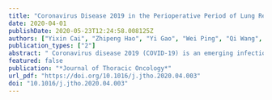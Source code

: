 ```yaml
---
title: "Coronavirus Disease 2019 in the Perioperative Period of Lung Resection: A Brief Report From a Single Thoracic Surgery Department in Wuhan, People’s Republic of China"
date: 2020-04-01
publishDate: 2020-05-23T12:24:58.008125Z
authors: ["Yixin Cai", "Zhipeng Hao", "Yi Gao", "Wei Ping", "Qi Wang", "Shu Peng", "Bo Zhao", "Wei Sun", "Min Zhu", "Kaiyan Li", "Ying Han", "Dong Kuang", "Qian Chu", "Xiangning Fu", "Ni Zhang"]
publication_types: ["2"]
abstract: " Coronavirus disease 2019 (COVID-19) is an emerging infectious disease that was first reported in Wuhan, People’s Republic of China, and has subsequently spread worldwide. Clinical information on patients who contracted severe acute respiratory syndrome coronavirus 2 (SARS-CoV-2) infection in the perioperative period is limited. Here, we report seven cases with confirmed SARS-CoV-2 infection in the perioperative period of lung resection. Retrospective analysis suggested that one patient had been infected with the SARS-CoV-2 infection before the surgery and the other six patients contracted the infection after the lung resection. Fever, lymphopenia, and ground-glass opacities revealed on computed tomography are the most common clinical manifestations of the patients who contracted COVID-19 after the lung resection. Pathologic studies of the specimens of these seven patients were performed. Pathologic examination of patient 1, who was infected with the SARS-CoV-2 infection before the surgery, revealed that apart from the tumor, there was a wide range of interstitial inflammation with plasma cell and macrophage infiltration. High density of macrophages and foam cells in the alveolar cavities, but no obvious proliferation of pneumocyte, was found. Three of seven patients died from COVID-19 pneumonia, suggesting lung resection surgery might be a risk factor for death in patients with COVID-19 in the perioperative period. "
featured: false
publication: "*Journal of Thoracic Oncology*"
url_pdf: "https://doi.org/10.1016/j.jtho.2020.04.003"
doi: "10.1016/j.jtho.2020.04.003"
---
```


